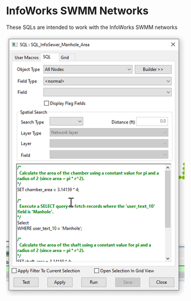 # InfoWorks SWMM Networks
These SQLs are intended to work with the InfoWorks SWMM networks

![Alt text](image.png)